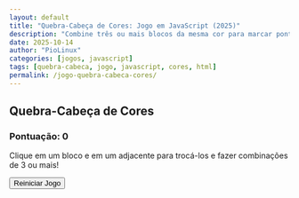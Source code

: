 ```yaml
---
layout: default
title: "Quebra-Cabeça de Cores: Jogo em JavaScript (2025)"
description: "Combine três ou mais blocos da mesma cor para marcar pontos. Jogo feito com HTML, CSS e JavaScript puro — sem frameworks. Ideal para treinar."
date: 2025-10-14
author: "PioLinux"
categories: [jogos, javascript]
tags: [quebra-cabeca, jogo, javascript, cores, html]
permalink: /jogo-quebra-cabeca-cores/
---
```



<h2>Quebra-Cabeça de Cores</h2>
<div class="game-container">
<h3>Pontuação: <span id="colorPuzzleScore">0</span></h3>
<p>Clique em um bloco e em um adjacente para trocá-los e fazer combinações de 3 ou mais!</p>
<canvas height="300" id="colorPuzzleCanvas" width="300"></canvas>
<button onclick="resetColorPuzzleGame()">Reiniciar Jogo</button>
</div>
